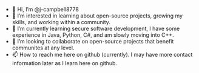 - 👋 Hi, I’m @j-campbell8778
- 👀 I’m interested in learning about open-source projects, growing my skills, and working within a community.
- 🌱 I’m currently learning secure software development, I have some experience in Java, Python, C#, and am slowly moving into C++.
- 💞️ I’m looking to collaborate on open-source projects that benefit communites at any level.
- 📫 How to reach me here on github (currently). I may have more contact information later as I learn here on github.

<!---
j-campbell8778/j-campbell8778 is a ✨ special ✨ repository because its `README.md` (this file) appears on your GitHub profile.
You can click the Preview link to take a look at your changes.
--->

